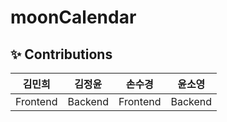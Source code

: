# moonCalendar

## ✨ Contributions
|김민희|김정윤|손수경|윤소영|
|------|------|------|------|
|Frontend|Backend|Frontend|Backend|

